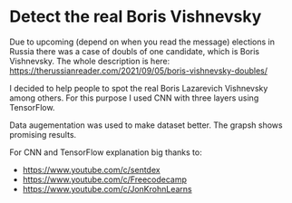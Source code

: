 # Detect the real Boris Vishnevsky

Due to upcoming (depend on when you read the message) elections in Russia there was a case of doubls of one candidate,
which is Boris Vishnevsky. The whole description is here: https://therussianreader.com/2021/09/05/boris-vishnevsky-doubles/

I decided to help people to spot the real Boris Lazarevich Vishnevsky among others. For this purpose I used CNN with three layers using TensorFlow.

Data augementation was used to make dataset better. The grapsh shows promising results.

For CNN and TensorFlow explanation big thanks to:
- https://www.youtube.com/c/sentdex
- https://www.youtube.com/c/Freecodecamp
- https://www.youtube.com/c/JonKrohnLearns